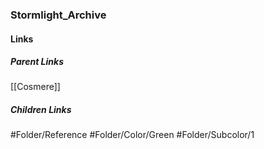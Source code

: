 ### Stormlight_Archive
#### Links
##### Parent Links
[[Cosmere]]
##### Children Links
#Folder/Reference
#Folder/Color/Green
#Folder/Subcolor/1
